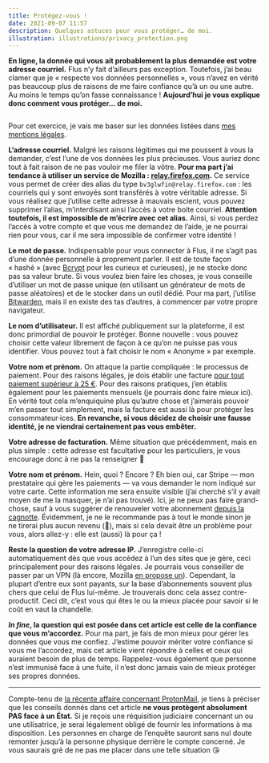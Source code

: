 ```yaml
---
title: Protégez-vous !
date: 2021-09-07 11:57
description: Quelques astuces pour vous protéger… de moi.
illustration: illustrations/privacy_protection.png
---
```


**En ligne, la donnée qui vous ait probablement la plus demandée est votre adresse courriel.** Flus n’y fait d’ailleurs pas exception. Toutefois, j’ai beau clamer que je « respecte vos données personnelles », vous n’avez en vérité pas beaucoup plus de raisons de me faire confiance qu’à un ou une autre. Au moins le temps qu’on fasse connaissance ! **Aujourd’hui je vous explique donc comment vous protéger… de moi.**

<img class="illustration illustration--bordered illustration--centered" src="illustrations/privacy_protection.png" alt="">

Pour cet exercice, je vais me baser sur les données listées dans [mes mentions légales](https://flus.fr/mentions-legales#donn%C3%A9es-personnelles).

**L’adresse courriel.** Malgré les raisons légitimes qui me poussent à vous la demander, c’est l’une de vos données les plus précieuses. Vous auriez donc tout à fait raison de ne pas vouloir me filer la vôtre. **Pour ma part j’ai tendance à utiliser un service de Mozilla : [relay.firefox.com](https://relay.firefox.com/).** Ce service vous permet de créer des alias du type `bv3glwfin@relay.firefox.com` : les courriels qui y sont envoyés sont transférés à votre véritable adresse. Si vous réalisez que j’utilise cette adresse à mauvais escient, vous pouvez supprimer l’alias, m’interdisant ainsi l’accès à votre boite courriel. **Attention toutefois, il est impossible de m’écrire avec cet alias.** Ainsi, si vous perdez l’accès à votre compte et que vous me demandez de l’aide, je ne pourrai rien pour vous, car il me sera impossible de confirmer votre identité !

**Le mot de passe.** Indispensable pour vous connecter à Flus, il ne s’agit pas d’une donnée personnelle à proprement parler. Il est de toute façon « hashé » (avec [Bcrypt](https://fr.wikipedia.org/wiki/Bcrypt) pour les curieux et curieuses), je ne stocke donc pas sa valeur brute. Si vous voulez bien faire les choses, je vous conseille d’utiliser un mot de passe unique (en utilisant un générateur de mots de passe aléatoires) et de le stocker dans un outil dédié. Pour ma part, j’utilise [Bitwarden](https://bitwarden.com/), mais il en existe des tas d’autres, à commencer par votre propre navigateur.

**Le nom d’utilisateur.** Il est affiché publiquement sur la plateforme, il est donc primordial de pouvoir le protéger. Bonne nouvelle : vous pouvez choisir cette valeur librement de façon à ce qu’on ne puisse pas vous identifier. Vous pouvez tout à fait choisir le nom « Anonyme » par exemple.

**Votre nom et prénom.** On attaque la partie compliquée : le processus de paiement. Pour des raisons légales, je dois établir une facture [pour tout paiement supérieur à 25 €](https://www.service-public.fr/professionnels-entreprises/vosdroits/F23208). Pour des raisons pratiques, j’en établis également pour les paiements mensuels (je pourrais donc faire mieux ici). En vérité tout cela m’enquiquine plus qu’autre chose et j’aimerais pouvoir m’en passer tout simplement, mais la facture est aussi là pour protéger les consommateur‧ices. **En revanche, si vous décidez de choisir une fausse identité, je ne viendrai certainement pas vous embêter.**

**Votre adresse de facturation.** Même situation que précédemment, mais en plus simple : cette adresse est facultative pour les particuliers, je vous encourage donc à ne pas la renseigner 🤷

**Votre nom et prénom.** Hein, quoi ? Encore ? Eh bien oui, car Stripe — mon prestataire qui gère les paiements — va vous demander le nom indiqué sur votre carte. Cette information me sera ensuite visible (j’ai cherché s’il y avait moyen de me la masquer, je n’ai pas trouvé). Ici, je ne peux pas faire grand-chose, sauf à vous suggérer de renouveler votre abonnement [depuis la cagnotte](https://flus.fr/cagnotte). Évidemment, je ne le recommande pas à tout le monde sinon je ne tirerai plus aucun revenu (😬), mais si cela devait être un problème pour vous, alors allez-y : elle est (aussi) là pour ça !

**Reste la question de votre adresse <abbr>IP</abbr>.** J’enregistre celle-ci automatiquement dès que vous accédez à l’un des sites que je gère, ceci principalement pour des raisons légales. Je pourrais vous conseiller de passer par un <abbr>VPN<abbr> (là encore, Mozilla [en propose un](https://https://vpn.mozilla.org/)). Cependant, la plupart d’entre eux sont payants, sur la base d’abonnements souvent plus chers que celui de Flus lui-même. Je trouverais donc cela assez contre-productif. Ceci dit, c’est vous qui êtes le ou la mieux placée pour savoir si le coût en vaut la chandelle.

**<em lang="la">In fine</em>, la question qui est posée dans cet article est celle de la confiance que vous m’accordez.** Pour ma part, je fais de mon mieux pour gérer les données que vous me confiez. J’estime pouvoir mériter votre confiance si vous me l’accordez, mais cet article vient répondre à celles et ceux qui auraient besoin de plus de temps. Rappelez-vous également que personne n’est immunisé face à une fuite, il n’est donc jamais vain de mieux protéger ses propres données.

---

Compte-tenu de [la récente affaire concernant ProtonMail](https://www.nextinpact.com/lebrief/47959/protonmail-doit-collaborer-avec-justice-suisse-et-donc-europol-et-donc-france), je tiens à préciser que les conseils donnés dans cet article **ne vous protègent absolument PAS face à un État.** Si je reçois une réquisition judiciaire concernant un ou une utilisatrice, je serai légalement obligé de fournir les informations à ma disposition. Les personnes en charge de l’enquête sauront sans nul doute remonter jusqu’à la personne physique derrière le compte concerné. Je vous saurais gré de ne pas me placer dans une telle situation 😘

